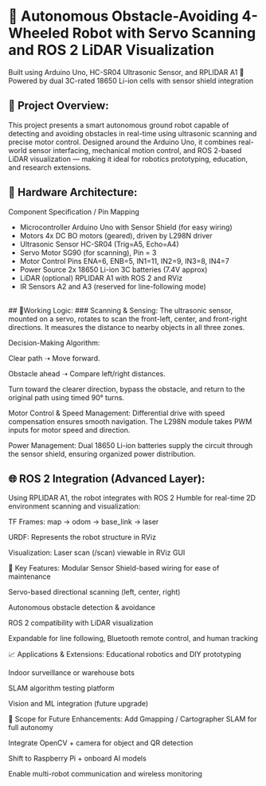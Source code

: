 # 🤖 Autonomous Obstacle-Avoiding 4-Wheeled Robot with Servo Scanning and ROS 2 LiDAR Visualization
Built using Arduino Uno, HC-SR04 Ultrasonic Sensor, and RPLIDAR A1
🔧 Powered by dual 3C-rated 18650 Li-ion cells with sensor shield integration
<br>
## 📌 Project Overview:
This project presents a smart autonomous ground robot capable of detecting and avoiding obstacles in real-time using ultrasonic scanning and precise motor control. Designed around the Arduino Uno, it combines real-world sensor interfacing, mechanical motion control, and ROS 2-based LiDAR visualization — making it ideal for robotics prototyping, education, and research extensions.
<br>
## 🔩 Hardware Architecture:
Component	Specification / Pin Mapping 
- Microcontroller	Arduino Uno with Sensor Shield (for easy wiring)
- Motors	4x DC BO motors (geared), driven by L298N driver
- Ultrasonic Sensor	HC-SR04 (Trig=A5, Echo=A4)
- Servo Motor	SG90 (for scanning), Pin = 3
- Motor Control Pins	ENA=6, ENB=5, IN1=11, IN2=9, IN3=8, IN4=7
- Power Source	2x 18650 Li-ion 3C batteries (7.4V approx)
- LiDAR (optional)	RPLIDAR A1 with ROS 2 and RViz
- IR Sensors	A2 and A3 (reserved for line-following mode)
<br>
## 🧠Working Logic:
### Scanning & Sensing:
The ultrasonic sensor, mounted on a servo, rotates to scan the front-left, center, and front-right directions. It measures the distance to nearby objects in all three zones.

Decision-Making Algorithm:

Clear path ➝ Move forward.

Obstacle ahead ➝ Compare left/right distances.

Turn toward the clearer direction, bypass the obstacle, and return to the original path using timed 90° turns.

Motor Control & Speed Management:
Differential drive with speed compensation ensures smooth navigation. The L298N module takes PWM inputs for motor speed and direction.

Power Management:
Dual 18650 Li-ion batteries supply the circuit through the sensor shield, ensuring organized power distribution.
<br>
## 🌐 ROS 2 Integration (Advanced Layer):
Using RPLIDAR A1, the robot integrates with ROS 2 Humble for real-time 2D environment scanning and visualization:

TF Frames: map → odom → base_link → laser

URDF: Represents the robot structure in RViz

Visualization: Laser scan (/scan) viewable in RViz GUI

🌟 Key Features:
Modular Sensor Shield-based wiring for ease of maintenance

Servo-based directional scanning (left, center, right)

Autonomous obstacle detection & avoidance

ROS 2 compatibility with LiDAR visualization

Expandable for line following, Bluetooth remote control, and human tracking

📈 Applications & Extensions:
Educational robotics and DIY prototyping

Indoor surveillance or warehouse bots

SLAM algorithm testing platform

Vision and ML integration (future upgrade)

🔮 Scope for Future Enhancements:
Add Gmapping / Cartographer SLAM for full autonomy

Integrate OpenCV + camera for object and QR detection

Shift to Raspberry Pi + onboard AI models

Enable multi-robot communication and wireless monitoring


